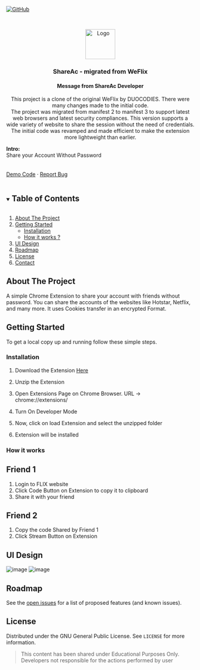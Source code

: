 
[![GitHub](https://img.shields.io/github/license/wecodeorg/WeFlix)](https://github.com/wecodeorg/WeFlix/blob/main/LICENSE)



<!-- PROJECT LOGO -->
<br />
<p align="center">
  <a href="https://github.com/wecodeorg/WeFlix">
    <img src="https://avatars.githubusercontent.com/u/79436918?s=200&v=4g" alt="Logo" width="80" height="80">
  </a>

  <h3 align="center">ShareAc - migrated from WeFlix</h3>

<h4 align="center">Message from ShareAc Developer</h4>

  <p align="center">
This project is a clone of the original WeFlix by DUOCODIES. There were many changes made to the initial code.<br>
  The project was migrated from manifest 2 to manifest 3 to support latest web browsers and latest security compliances. This version supports a wide variety of website to share the session without the need of credentials. The initial code was revamped and made efficient to make the extension more lightweight than earlier.

  
  <b>Intro:</b><br>
  Share your Account Without Password
    <br />
    <br />
    <br />
    <a href="#roadmap">Demo Code</a>
    ·
    <a href="https://github.com/shmohit2002/ShareAc/issues">Report Bug</a>
    
  </p>
</p>



<!-- TABLE OF CONTENTS -->
<details open="open">
  <summary><h2 style="display: inline-block">Table of Contents</h2></summary>
    <ol>
    <li>
      <a href="#about-the-project">About The Project</a>
    </li>
    <li>
      <a href="#getting-started">Getting Started</a>
      <ul>
        <li><a href="#installation">Installation</a></li>
         <li><a href="#how-it-works">How it works ?</a></li>
      </ul>
    </li>
      <li><a href="#UI design">UI Design</a></li>
    <li><a href="#roadmap">Roadmap</a></li>
    <li><a href="#license">License</a></li>
    <li><a href="#contact">Contact</a></li>
    </ol>
</details>



<!-- ABOUT THE PROJECT -->
## About The Project

A simple Chrome Extension to share your account with friends without password. You can share the accounts of the websites like Hotstar, Netflix, and many more.
It uses Cookies transfer in an encrypted Format.


<!-- GETTING STARTED -->
## Getting Started

To get a local copy up and running follow these simple steps.


### Installation

1. Download the Extension [Here](https://github.com/shmohit2002/ShareAc/releases/download/first-release/ShareAc.v1.zip)

2. Unzip the Extension

3. Open Extensions Page on Chrome Browser. URL -> chrome://extensions/

4. Turn On Developer Mode

5. Now, click on load Extension and select the unzipped folder

6. Extension will be installed

 ### How it works
  
## Friend 1
1. Login to FLIX website
2. Click Code Button on Extension to copy it to clipboard
3. Share it with your friend
## Friend 2
1. Copy the code Shared by Friend 1
2. Click Stream Button on Extension

## UI Design
![image](https://user-images.githubusercontent.com/45468908/124236853-86b93880-db34-11eb-987b-e628bbf6c5c5.png)
![image](https://user-images.githubusercontent.com/45468908/124237156-d992f000-db34-11eb-8eb1-34345285a8c5.png)       

<!-- ROADMAP -->
## Roadmap

See the [open issues](https://github.com/shmohit2002/ShareAc/issues) for a list of proposed features (and known issues).





<!-- LICENSE -->
## License

Distributed under the GNU General Public License. See `LICENSE` for more information.




>  This content has been shared under Educational Purposes Only. Developers not responsible for the actions performed by user


